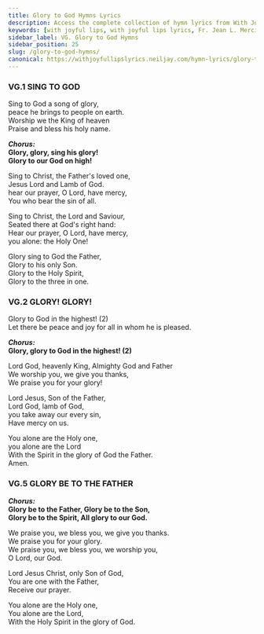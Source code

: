 ```yaml
---
title: Glory to God Hymns Lyrics
description: Access the complete collection of hymn lyrics from With Joyful Lips by Fr. Jean L. Mercier. Twelfth Revised Edition.
keywords: [with joyful lips, with joyful lips lyrics, Fr. Jean L. Mercier, hymn lyrics, twelfth revised edition]
sidebar_label: VG. Glory to God Hymns
sidebar_position: 25
slug: /glory-to-god-hymns/
canonical: https://withjoyfullipslyrics.neiljay.com/hymn-lyrics/glory-to-god-hymns/
---
```


### VG.1 SING TO GOD
Sing to God a song of glory,<br />
peace he brings to people on earth.<br />
Worship we the King of heaven<br />
Praise and bless his holy name.<br />

***Chorus:***<br />
**Glory, glory, sing his glory!**<br />
**Glory to our God on high!**<br />

Sing to Christ, the Father's loved one,<br />
Jesus Lord and Lamb of God.<br />
hear our prayer, O Lord, have mercy,<br />
You who bear the sin of all.<br />

Sing to Christ, the Lord and Saviour,<br />
Seated there at God's right hand:<br />
Hear our prayer, O Lord, have mercy,<br />
you alone: the Holy One!<br />

Glory sing to God the Father,<br />
Glory to his only Son.<br />
Glory to the Holy Spirit,<br />
Glory to the three in one.<br />

### VG.2 GLORY! GLORY!
Glory to God in the highest! (2)<br />
Let there be peace and joy for all in whom he is pleased.<br />

***Chorus:***<br />
**Glory, glory to God in the highest! (2)**<br />

Lord God, heavenly King, Almighty God and Father<br />
We worship you, we give you thanks,<br />
We praise you for your glory!<br />

Lord Jesus, Son of the Father,<br />
Lord God, lamb of God,<br />
you take away our every sin,<br />
Have mercy on us.<br />

You alone are the Holy one,<br />
you alone are the Lord<br />
With the Spirit in the glory of God the Father.<br />
Amen.<br />

### VG.5 GLORY BE TO THE FATHER
***Chorus:*** <br />
**Glory be to the Father, Glory be to the Son,**<br />
**Glory be to the Spirit, All glory to our God.**<br />

We praise you, we bless you, we give you thanks.<br />
We praise you for your glory.<br />
We praise you, we bless you, we worship you,<br />
O Lord, our God.<br />

Lord Jesus Christ, only Son of God,<br />
You are one with the Father,<br />
Receive our prayer.<br />

You alone are the Holy one,<br />
You alone are the Lord,<br />
With the Holy Spirit in the glory of God.